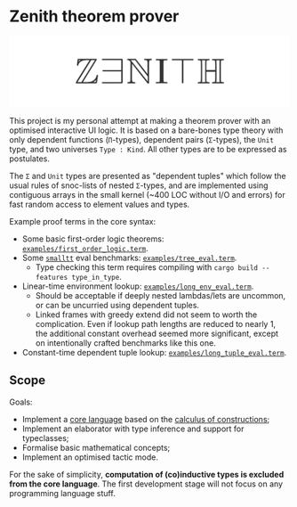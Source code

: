 # Zenith theorem prover

![Zenith](docs/title.png)

This project is my personal attempt at making a theorem prover with an optimised interactive UI logic. It is based on a bare-bones type theory with only dependent functions (`Π`-types), dependent pairs (`Σ`-types), the `Unit` type, and two universes `Type : Kind`. All other types are to be expressed as postulates.

The `Σ` and `Unit` types are presented as "dependent tuples" which follow the usual rules of snoc-lists of nested `Σ`-types, and are implemented using contiguous arrays in the small kernel (\~400 LOC without I/O and errors) for fast random access to element values and types.

Example proof terms in the core syntax:

- Some basic first-order logic theorems: [`examples/first_order_logic.term`](examples/first_order_logic.term).
- Some [`smalltt`](https://github.com/AndrasKovacs/smalltt) eval benchmarks: [`examples/tree_eval.term`](examples/tree_eval.term).
  - Type checking this term requires compiling with `cargo build --features type_in_type`.
- Linear-time environment lookup: [`examples/long_env_eval.term`](examples/long_env_eval.term).
  - Should be acceptable if deeply nested lambdas/lets are uncommon, or can be uncurried using dependent tuples.
  - Linked frames with greedy extend did not seem to worth the complication. Even if lookup path lengths are reduced to nearly 1, the additional constant overhead seemed more significant, except on intentionally crafted benchmarks like this one.
- Constant-time dependent tuple lookup: [`examples/long_tuple_eval.term`](examples/long_tuple_eval.term).

## Scope

Goals:

- Implement a [core language](src/kernel/term.rs) based on the [calculus of constructions](https://en.wikipedia.org/wiki/Calculus_of_constructions);
- Implement an elaborator with type inference and support for typeclasses;
- Formalise basic mathematical concepts;
- Implement an optimised tactic mode.

For the sake of simplicity, **computation of (co)inductive types is excluded from the core language**. The first development stage will not focus on any programming language stuff.
